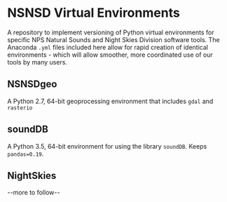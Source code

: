 # NSNSD Virtual Environments
A repository to implement versioning of Python virtual environments for specific NPS Natural Sounds and Night Skies Division software tools. The Anaconda `.yml` files  included here allow for rapid creation of identical environments - which will allow smoother, more coordinated use of our tools by many users. 

## NSNSDgeo

A Python 2.7, 64-bit geoprocessing environment that includes `gdal` and `rasterio`

## soundDB

A Python 3.5, 64-bit environment for using the library `soundDB`. Keeps `pandas=0.19`.

## NightSkies

--more to follow--
